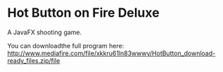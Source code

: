 # Hot Button on Fire Deluxe
A JavaFX shooting game.

You can downloadthe full program here: http://www.mediafire.com/file/xkkru61ln83wwwy/HotButton_download-ready_files.zip/file

